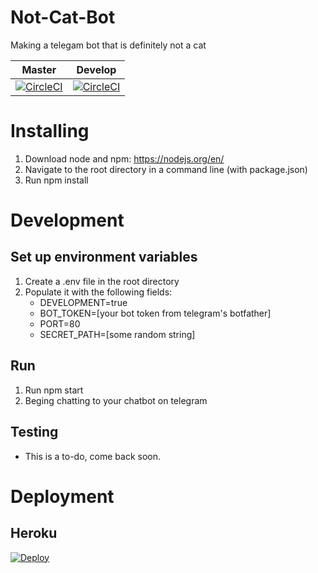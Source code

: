 # Not-Cat-Bot
Making a telegam bot that is definitely not a cat

|Master   |Develop   |
|---|---|
|[![CircleCI](https://circleci.com/gh/j-c-levin/notcatbot.svg?style=svg)](https://circleci.com/gh/j-c-levin/notcatbot)   |[![CircleCI](https://circleci.com/gh/j-c-levin/notcatbot/tree/develop.svg?style=svg)](https://circleci.com/gh/j-c-levin/notcatbot/tree/develop)   |

# Installing

1) Download node and npm: https://nodejs.org/en/
2) Navigate to the root directory in a command line (with package.json)
3) Run npm install

# Development

## Set up environment variables
1) Create a .env file in the root directory
2) Populate it with the following fields: 
    * DEVELOPMENT=true
    * BOT_TOKEN=[your bot token from telegram's botfather]
    * PORT=80
    * SECRET_PATH=[some random string]

## Run
1) Run npm start
2) Beging chatting to your chatbot on telegram

## Testing
* This is a to-do, come back soon.

# Deployment

## Heroku

[![Deploy](https://www.herokucdn.com/deploy/button.svg)](https://heroku.com/deploy)